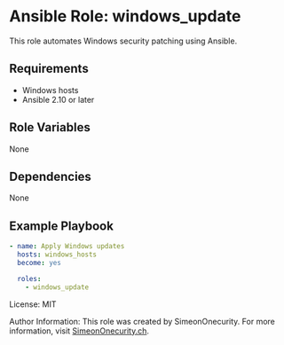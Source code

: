 # Ansible Role: windows_update

This role automates Windows security patching using Ansible.

## Requirements

- Windows hosts
- Ansible 2.10 or later

## Role Variables

None

## Dependencies

None

## Example Playbook

```yaml
- name: Apply Windows updates
  hosts: windows_hosts
  become: yes

  roles:
    - windows_update
```

License: MIT

Author Information:
This role was created by SimeonOnecurity.
For more information, visit [SimeonOnecurity.ch](https://simeononecurity.ch).

